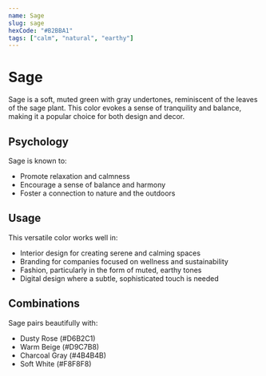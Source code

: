 ```yaml
---
name: Sage
slug: sage
hexCode: "#B2BBA1"
tags: ["calm", "natural", "earthy"]
---
```


# Sage

Sage is a soft, muted green with gray undertones, reminiscent of the leaves of the sage plant. This color evokes a sense of tranquility and balance, making it a popular choice for both design and decor.

## Psychology

Sage is known to:
- Promote relaxation and calmness
- Encourage a sense of balance and harmony
- Foster a connection to nature and the outdoors

## Usage

This versatile color works well in:
- Interior design for creating serene and calming spaces
- Branding for companies focused on wellness and sustainability
- Fashion, particularly in the form of muted, earthy tones
- Digital design where a subtle, sophisticated touch is needed

## Combinations

Sage pairs beautifully with:
- Dusty Rose (#D6B2C1)
- Warm Beige (#D9C7B8)
- Charcoal Gray (#4B4B4B)
- Soft White (#F8F8F8)